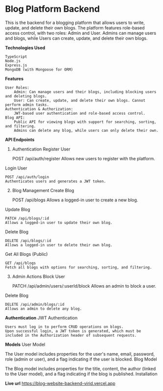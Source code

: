# Blog Platform Backend

This is the backend for a blogging platform that allows users to write, update, and delete their own blogs. The platform features role-based access control, with two roles: Admin and User. Admins can manage users and blogs, while Users can create, update, and delete their own blogs.

**Technologies Used**

    TypeScript
    Node.js
    Express.js
    MongoDB (with Mongoose for ORM)

**Features**

    User Roles:
        Admin: Can manage users and their blogs, including blocking users and deleting blogs.
        User: Can create, update, and delete their own blogs. Cannot perform admin tasks.
    Authentication & Authorization:
        JWT-based user authentication and role-based access control.
    Blog API:
        Public API for viewing blogs with support for searching, sorting, and filtering.
        Admins can delete any blog, while users can only delete their own.

**API Endpoints**
1. Authentication
Register User

    POST /api/auth/register
    Allows new users to register with the platform.

Login User

    POST /api/auth/login
    Authenticates users and generates a JWT token.

2. Blog Management
Create Blog

    POST /api/blogs
    Allows a logged-in user to create a new blog.

Update Blog

    PATCH /api/blogs/:id
    Allows a logged-in user to update their own blog.

Delete Blog

    DELETE /api/blogs/:id
    Allows a logged-in user to delete their own blog.

Get All Blogs (Public)

    GET /api/blogs
    Fetch all blogs with options for searching, sorting, and filtering.

3. Admin Actions
Block User

    PATCH /api/admin/users/:userId/block
    Allows an admin to block a user.

Delete Blog

    DELETE /api/admin/blogs/:id
    Allows an admin to delete any blog.

**Authentication**
JWT Authentication

    Users must log in to perform CRUD operations on blogs.
    Upon successful login, a JWT token is generated, which must be included in the Authorization header of subsequent requests.

**Models**
User Model

The User model includes properties for the user's name, email, password, role (admin or user), and a flag indicating if the user is blocked.
Blog Model

The Blog model includes properties for the title, content, the author (linked to the User model), and a flag indicating if the blog is published.
Installation

**Live url**
https://blog-website-backend-virid.vercel.app
